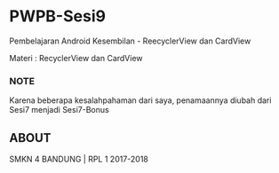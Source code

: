 # PWPB-Sesi9
Pembelajaran Android Kesembilan - ReecyclerView dan CardView

Materi : RecyclerView dan CardView

### NOTE

Karena beberapa kesalahpahaman dari saya, penamaannya diubah dari Sesi7 menjadi Sesi7-Bonus

## ABOUT

SMKN 4 BANDUNG | RPL 1 2017-2018
